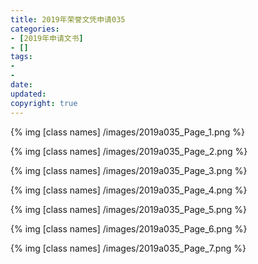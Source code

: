 ```yaml
---
title: 2019年荣誉文凭申请035
categories:
- [2019年申请文书]
- []
tags: 
- 
- 
date:
updated:
copyright: true
---
```


{% img [class names] /images/2019a035_Page_1.png %}
<!--more-->
{% img [class names] /images/2019a035_Page_2.png %}

{% img [class names] /images/2019a035_Page_3.png %}

{% img [class names] /images/2019a035_Page_4.png %}

{% img [class names] /images/2019a035_Page_5.png %}

{% img [class names] /images/2019a035_Page_6.png %}

{% img [class names] /images/2019a035_Page_7.png %}